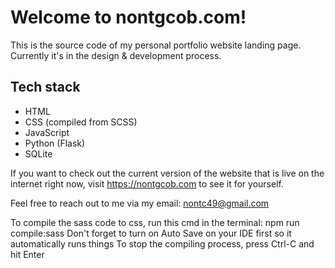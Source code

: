 # Welcome to nontgcob.com!
This is the source code of my personal portfolio website landing page.
Currently it's in the design & development process.

## Tech stack
- HTML
- CSS (compiled from SCSS)
- JavaScript
- Python (Flask)
- SQLite

If you want to check out the current version of the website that is live on the internet right now, visit https://nontgcob.com to see it for yourself.

Feel free to reach out to me via my email: nontc49@gmail.com

<!-- A note to myself -->
To compile the sass code to css, run this cmd in the terminal: npm run compile:sass
Don't forget to turn on Auto Save on your IDE first so it automatically runs things
To stop the compiling process, press Ctrl-C and hit Enter